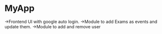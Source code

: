 # MyApp
 
->Frontend UI with google auto login.
->Module to add Exams as events and update them.
->Module to add and remove user
